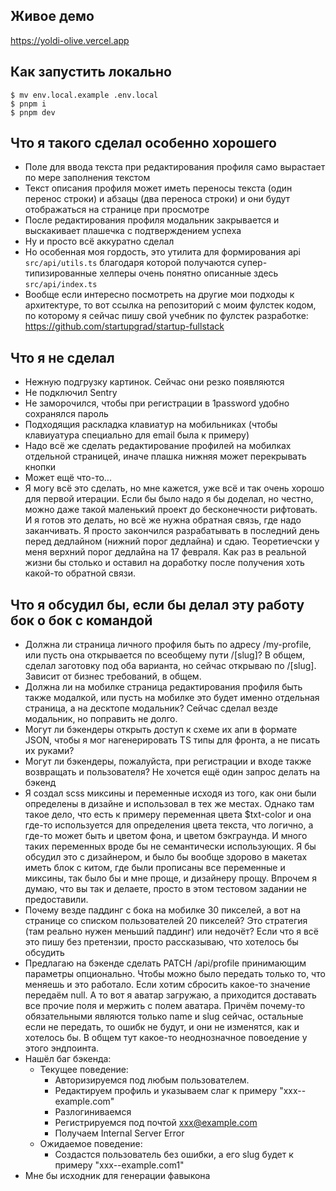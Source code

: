 ## Живое демо

https://yoldi-olive.vercel.app

## Как запустить локально

```
$ mv env.local.example .env.local
$ pnpm i
$ pnpm dev
```

## Что я такого сделал особенно хорошего

- Поле для ввода текста при редактирования профиля само вырастает по мере заполнения текстом
- Текст описания профиля может иметь переносы текста (один перенос строки) и абзацы (два переноса строки) и они будут отображаться на странице при просмотре
- После редактирования профиля модальник закрывается и выскакивает плашечка с подтверждением успеха
- Ну и просто всё аккуратно сделал
- Но особенная моя гордость, это утилита для формирования api `src/api/utils.ts` благодаря которой получаются супер-типизированные хелперы очень понятно описанные здесь `src/api/index.ts`
- Вообще если интересно посмотреть на другие мои подходы к архитектуре, то вот ссылка на репозиторий с моим фулстек кодом, по которому я сейчас пишу свой учебник по фулстек разработке: https://github.com/startupgrad/startup-fullstack

## Что я не сделал

- Нежную подгрузку картинок. Сейчас они резко появляются
- Не подключил Sentry
- Не заморочился, чтобы при регистрации в 1password удобно сохранялся пароль
- Подходящия раскладка клавиатур на мобильниках (чтобы клавиуатура специально для email была к примеру)
- Надо всё же сделать редактирование профилей на мобилках отдельной страницей, иначе плашка нижняя может перекрывать кнопки
- Может ещё что-то...
- Я могу всё это сделать, но мне кажется, уже всё и так очень хорошо для первой итерации. Если бы было надо я бы доделал, но честно, можно даже такой маленький проект до бесконечности рифтовать. И я готов это делать, но всё же нужна обратная связь, где надо заканчивать. Я просто закончился разрабатывать в последний день перед дедлайном (нижний порог дедлайна) и сдаю. Теоретиечски у меня верхний порог дедлайна на 17 февраля. Как раз в реальной жизни бы столько и оставил на доработку после получения хоть какой-то обратной связи.

## Что я обсудил бы, если бы делал эту работу бок о бок с командой

- Должна ли страница личного профиля быть по адресу /my-profile, или пусть она открывается по всеобщему пути /[slug]? В общем, сделал заготовку под оба варианта, но сейчас открываю по /[slug]. Зависит от бизнес требований, в общем.
- Должна ли на мобилке страница редактирования профиля быть также модалкой, или пусть на мобилке это будет именно отдельная страница, а на десктопе модальник? Сейчас сделал везде модальник, но поправить не долго.
- Могут ли бэкендеры открыть доступ к схеме их апи в формате JSON, чтобы я мог нагенерировать TS типы для фронта, а не писать их руками?
- Могут ли бэкендеры, пожалуйста, при регистрации и входе также возвращать и пользователя? Не хочется ещё один запрос делать на бэкенд
- Я создал scss миксины и переменные исходя из того, как они были определены в дизайне и использовал в тех же местах. Однако там такое дело, что есть к примеру переменная цвета $txt-color и она где-то используется для определения цвета текста, что логично, а где-то может быть и цветом фона, и цветом бэкграунда. И много таких переменных вроде бы не семантически использующих. Я бы обсудил это с дизайнером, и было бы вообще здорово в макетах иметь блок с китом, где были прописаны все переменные и миксины, так было бы и мне проще, и дизайнеру прощу. Впрочем я думаю, что вы так и делаете, просто в этом тестовом задании не предоставили.
- Почему везде паддинг с бока на мобилке 30 пикселей, а вот на странице со списком пользователей 20 пикселей? Это стратегия (там реально нужен меньший паддинг) или недочёт? Если что я всё это пишу без претензии, просто рассказываю, что хотелось бы обсудить
- Предлагаю на бэкенде сделать PATCH /api/profile принимающим параметры опционально. Чтобы можно было передать только то, что меняешь и это работало. Если хотим сбросить какое-то значение передаём null. А то вот я аватар загружаю, а приходится доставать все прочие поля и мержить с полем аватара. Причём почему-то обязательными являются только name и slug сейчас, остальные если не передать, то ошибк не будут, и они не изменятся, как и хотелось бы. В общем тут какое-то неоднозначное повоедение у этого эндпоинта.
- Нашёл баг бэкенда:
  - Текущее поведение:
    - Авторизируемся под любым пользователем.
    - Редактируем профиль и указываем слаг к примеру "xxx--example.com"
    - Разлогиниваемся
    - Регистрируемся под почтой xxx@example.com
    - Получаем Internal Server Error
  - Ожидаемое поведение:
    - Создастся пользователь без ошибки, а его slug будет к примеру "xxx--example.com1"
- Мне бы исходник для генерации фавыкона
